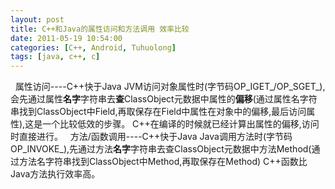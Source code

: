 ```yaml
---
layout: post
title: C++和Java的属性访问和方法调用 效率比较
date: 2011-05-19 10:54:00
categories: [C++, Android, Tuhuolong]
tags: [java, c++, c]
---
```

 
属性访问----C++快于Java
JVM访问对象属性时(字节码OP_IGET_/OP_SGET_),会先通过属性**名字**字符串去**查**ClassObject元数据中属性的**偏移**(通过属性名字符串找到ClassObject中Field,再取保存在Field中属性在对象中的偏移,最后访问属性),这是一个比较低效的步骤。
C++在编译的时候就已经计算出属性的偏移,访问时直接进行。
 
方法/函数调用----C++快于Java
Java调用方法时(字节码OP_INVOKE_),先通过方法**名字**字符串去查ClassObject元数据中方法Method(通过方法名字符串找到ClassObject中Method,再取保存在Method)
C++函数比Java方法执行效率高。
 
